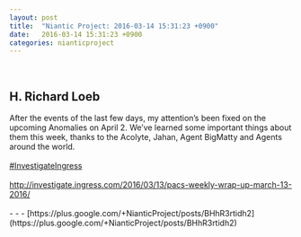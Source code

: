 ```yaml
---
layout: post
title:  "Niantic Project: 2016-03-14 15:31:23 +0900"
date:   2016-03-14 15:31:23 +0900
categories: nianticproject
---
```

<div class="shared"><br /><h2>H. Richard Loeb</h2>After the events of the last few days, my attention’s been fixed on the upcoming Anomalies on April 2. We’ve learned some important things about them this week, thanks to the Acolyte, Jahan, Agent BigMatty and Agents around the world.<br /><br /><a rel="nofollow" class="ot-hashtag" href="https://plus.google.com/s/%23InvestigateIngress">#InvestigateIngress</a><br /><br /><a href="http://investigate.ingress.com/2016/03/13/pacs-weekly-wrap-up-march-13-2016/" class="ot-anchor">http://investigate.ingress.com/2016/03/13/pacs-weekly-wrap-up-march-13-2016/</a><br /><br /></div>
- - -
[https://plus.google.com/+NianticProject/posts/BHhR3rtidh2](https://plus.google.com/+NianticProject/posts/BHhR3rtidh2)
